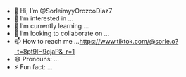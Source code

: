 - 👋 Hi, I’m @SorleimyyOrozcoDiaz7
- 👀 I’m interested in ...
- 🌱 I’m currently learning ...
- 💞️ I’m looking to collaborate on ...
- 📫 How to reach me ...https://www.tiktok.com/@sorle.o?_t=8pt9lH9cjaP&_r=1
- 😄 Pronouns: ...
- ⚡ Fun fact: ...

<!---
SorleimyyOrozcoDiaz7/SorleimyyOrozcoDiaz7 is a ✨ special ✨ repository because its `README.md` (this file) appears on your GitHub profile.
You can click the Preview link to take a look at your changes.
--->
